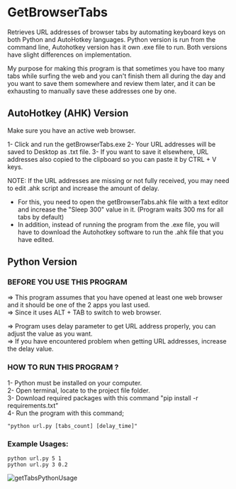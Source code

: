 # GetBrowserTabs

Retrieves URL addresses of browser tabs by automating keyboard keys on both Python and AutoHotkey languages. Python version is run from the command line, Autohotkey version has it own .exe file to run. Both versions have slight differences on implementation.

My purpose for making this program is that sometimes you have too many tabs while surfing the web and you can't finish them all during the day and you want to save them somewhere and review them later, and it can be exhausting to manually save these addresses one by one.
 
## AutoHotkey (AHK) Version

Make sure you have an active web browser.

1- Click and run the getBrowserTabs.exe
2- Your URL addresses will be saved to Desktop as .txt file.
3- If you want to save it elsewhere, URL addresses also copied to the clipboard so you can paste it by CTRL + V keys.

NOTE: If the URL addresses are missing or not fully received, you may need to edit .ahk script and increase the amount of delay. 

* For this, you need to open the getBrowserTabs.ahk file with a text editor and increase the "Sleep 300" value in it. (Program waits 300 ms for all tabs by default)
* In addition, instead of running the program from the .exe file, you will have to download the Autohotkey software to run the .ahk file that you have edited.

## Python Version 
 
### BEFORE YOU USE THIS PROGRAM 

=> This program assumes that you have opened at least one web browser and it should be one of the 2 apps you last used.  
=> Since it uses ALT + TAB to switch to web browser.

=> Program uses delay parameter to get URL address properly, you can adjust the value as you want.  
=> If you have encountered problem when getting URL addresses, increase the delay value.


### HOW TO RUN THIS PROGRAM ? 

1- Python must be installed on your computer.  
2- Open terminal, locate to the project file folder.  
3- Download required packages with this command "pip install -r requirements.txt"  
4- Run the program with this command;  

```
"python url.py [tabs_count] [delay_time]" 
```

### Example Usages:

```
python url.py 5 1
python url.py 3 0.2
```
![getTabsPythonUsage](https://github.com/ksarica/GetBrowserTabs/assets/46609011/25840b04-630d-4d00-9931-021a7db222a1)

